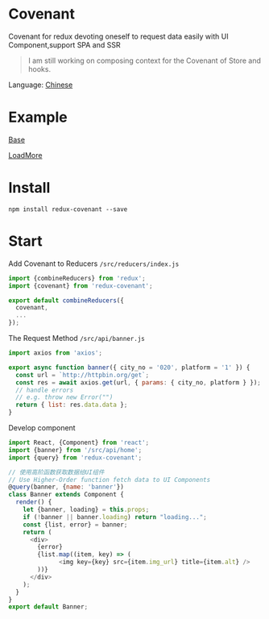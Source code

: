 # Covenant
Covenant for redux devoting oneself to request data easily with UI Component,support SPA and SSR

> I am still working on composing context for the Covenant of Store and hooks.

Language: [Chinese](README.md)

# Example
[Base](https://codesandbox.io/s/vjp3xzv27)

[LoadMore](https://codesandbox.io/s/7zn7m37911)


# Install
```
npm install redux-covenant --save
```
# Start

Add Covenant to Reducers `/src/reducers/index.js`
```javascript
import {combineReducers} from 'redux';
import {covenant} from 'redux-covenant';

export default combineReducers({
  covenant,
  ...
});

```

The Request Method `/src/api/banner.js`
```javascript
import axios from 'axios';

export async function banner({ city_no = '020', platform = '1' }) {
  const url = `http://httpbin.org/get`;
  const res = await axios.get(url, { params: { city_no, platform } });
  // handle errors
  // e.g. throw new Error("")
  return { list: res.data.data };
}
```


Develop component
```javascript
import React, {Component} from 'react';
import {banner} from '/src/api/home';
import {query} from 'redux-covenant';

// 使用高阶函数获取数据给UI组件
// Use Higher-Order function fetch data to UI Components
@query(banner, {name: 'banner'})
class Banner extends Component {
  render() {
    let {banner, loading} = this.props;
    if (!banner || banner.loading) return "loading...";
    const {list, error} = banner;
    return (
      <div>
        {error}
        {list.map((item, key) => (
              <img key={key} src={item.img_url} title={item.alt} />
        ))}
      </div>
    );
  }
}
export default Banner;
```




